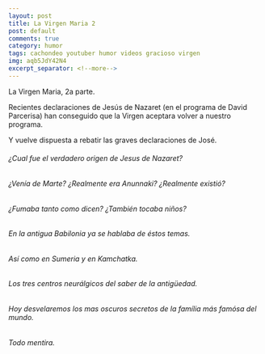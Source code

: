 ```yaml
---
layout: post
title: La Virgen Maria 2
post: default
comments: true
category: humor
tags: cachondeo youtuber humor videos gracioso virgen
img: aqb5JdY42N4
excerpt_separator: <!--more-->
---
```


La Virgen Maria, 2a parte.

Recientes declaraciones de Jesús de Nazaret (en el programa de David Parcerisa) han conseguido que la Virgen aceptara volver a nuestro programa.

Y vuelve dispuesta a rebatir las graves declaraciones de José.


<!--more-->


###### ¿Cual fue el verdadero origen de Jesus de Nazaret?
###### ¿Venía de Marte? ¿Realmente era Anunnaki? ¿Realmente existió?
###### ¿Fumaba tanto como dicen? ¿También tocaba niños?
###### En la antigua Babilonia ya se hablaba de éstos temas.
###### Así como en Sumeria y en Kamchatka.
###### Los tres centros neurálgicos del saber de la antigüedad.

###### Hoy desvelaremos los mas oscuros secretos de la família más famósa del mundo.
###### Todo mentira.